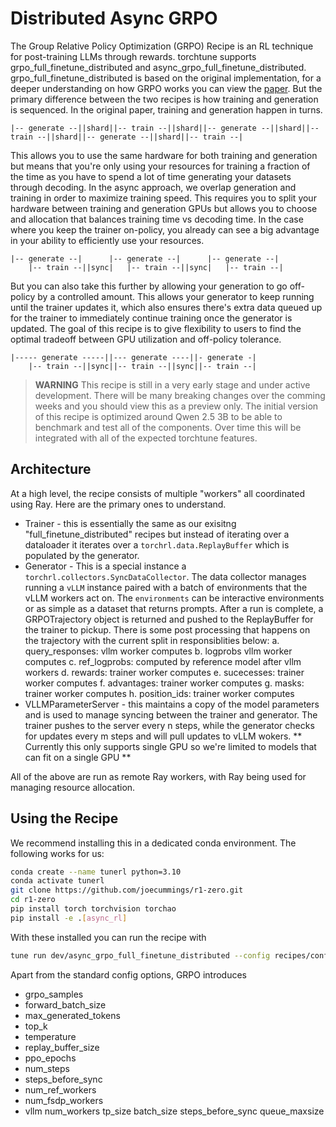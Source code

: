# Distributed Async GRPO

The Group Relative Policy Optimization (GRPO) Recipe is an RL technique for post-training LLMs through rewards. torchtune supports grpo_full_finetune_distributed and async_grpo_full_finetune_distributed. grpo_full_finetune_distributed is based on the original implementation, for a deeper understanding on how GRPO works you can view the [paper](https://arxiv.org/pdf/2402.03300). But the primary difference between the two recipes is how training and generation is sequenced. In the original paper, training and generation happen in turns.

```
|-- generate --||shard||-- train --||shard||-- generate --||shard||-- train --||shard||-- generate --||shard||-- train --|
```

This allows you to use the same hardware for both training and generation but means that you're only using your resources for training a fraction of the time as you have to spend a lot of time generating your datasets through decoding. In the async approach, we overlap generation and training in order to maximize training speed. This requires you to split your hardware between training and generation GPUs but allows you to choose and allocation that balances training time vs decoding time. In the case where you keep the trainer on-policy, you already can see a big advantage in your ability to efficiently use your resources.

```
|-- generate --|      |-- generate --|      |-- generate --|
    |-- train --||sync|   |-- train --||sync|   |-- train --|
```

But you can also take this further by allowing your generation to go off-policy by a controlled amount. This allows your generator to keep running until the trainer updates it, which also ensures there's extra data queued up for the trainer to immediately continue training once the generator is updated. The goal of this recipe is to give flexibility to users to find the optimal tradeoff between GPU utilization and off-policy tolerance.

```
|----- generate -----||--- generate ----||- generate -|
    |-- train --||sync||-- train --||sync||-- train --|
```


> **WARNING** This recipe is still in a very early stage and under active development. There will be many breaking changes over the comming weeks and you should view this as a preview only. The initial version of this recipe is optimized around Qwen 2.5 3B to be able to benchmark and test all of the components. Over time this will be integrated with all of the expected torchtune features.


## Architecture

At a high level, the recipe consists of multiple "workers" all coordinated using Ray. Here are the primary ones to understand.

- Trainer - this is essentially the same as our exisitng "full_finetune_distributed" recipes but instead of iterating over a dataloader it iterates over a `torchrl.data.ReplayBuffer` which is populated by the generator.
- Generator - This is a special instance a `torchrl.collectors.SyncDataCollector`. The data collector manages running a `vLLM` instance paired with a batch of environments that the vLLM workers act on. The `environments` can be interactive environments or as simple as a dataset that returns prompts. After a run is complete, a GRPOTrajectory object is returned and pushed to the ReplayBuffer for the trainer to pickup. There is some post processing that happens on the trajectory with the current split in responsiblities below:
   a. query_responses: vllm worker computes
   b. logprobs vllm worker computes
   c. ref_logprobs: computed by reference model after vllm workers
   d. rewards: trainer worker computes
   e. sucecesses: trainer worker computes
   f. advantages: trainer worker computes
   g. masks: trainer worker computes
   h. position_ids: trainer worker computes
- VLLMParameterServer - this maintains a copy of the model parameters and is used to manage syncing between the trainer and generator. The trainer pushes to the server every n steps, while the generator checks for updates every m steps and will pull updates to vLLM wokers. ** Currently this only supports single GPU so we're limited to models that can fit on a single GPU **

All of the above are run as remote Ray workers, with Ray being used for managing resource allocation.

## Using the Recipe

We recommend installing this in a dedicated conda environment.
The following works for us:

```bash
conda create --name tunerl python=3.10
conda activate tunerl
git clone https://github.com/joecummings/r1-zero.git
cd r1-zero
pip install torch torchvision torchao
pip install -e .[async_rl]

```

With these installed you can run the recipe with

```bash
tune run dev/async_grpo_full_finetune_distributed --config recipes/configs/dev/qwen3B_async_grpo.yaml
```

Apart from the standard config options, GRPO introduces
- grpo_samples
- forward_batch_size
- max_generated_tokens
- top_k
- temperature
- replay_buffer_size
- ppo_epochs
- num_steps
- steps_before_sync
- num_ref_workers
- num_fsdp_workers
- vllm
   num_workers
   tp_size
   batch_size
   steps_before_sync
   queue_maxsize
